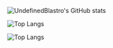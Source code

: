 ![UndefinedBlastro's GitHub stats](https://github-readme-stats.vercel.app/api?username=UndefinedBlastro&show_icons=true&theme=radical)


![Top Langs](https://github-readme-stats.vercel.app/api/top-langs/?username=anuraghazra&hide=java)


![Top Langs](https://github-readme-stats.vercel.app/api/top-langs/?username=UndefinedBlastro&layout=compact&theme=radical)
